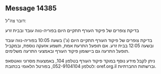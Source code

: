 ## Message 14385

דובר צה"ל: 

בדיקת צופרים של פיקוד העורף תתקיים היום בפוריה-נווה עובד ובבית זרע 

בדיקת צופרים של פיקוד העורף תתקיים היום (ג') בשעה 10:05 בפוריה-נווה עובד ובשעה 12:05 בבית זרע.
אם תופעל התרעת אמת, תשמע אזעקה נוספת, ובמקביל תופעל התרעה גם ביישומון פיקוד העורף ובאמצעי התרעה משלימים.

ניתן לקבל מידע נוסף במוקד פיקוד העורף בטלפון 104, באמצעות מסרוני וואטסאפ לטלפון 052-9104104, בפורטל הלאומי בכתובת: oref.org.il וברשתות החברתיות.

